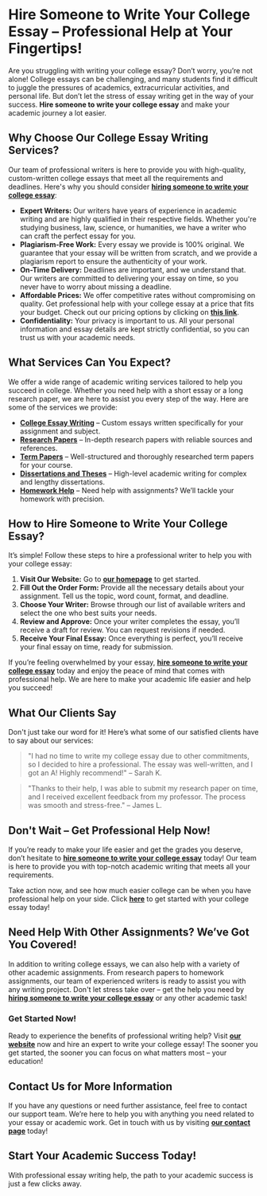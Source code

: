 <h1>Hire Someone to Write Your College Essay – Professional Help at Your Fingertips!</h1>

<p>Are you struggling with writing your college essay? Don’t worry, you’re not alone! College essays can be challenging, and many students find it difficult to juggle the pressures of academics, extracurricular activities, and personal life. But don’t let the stress of essay writing get in the way of your success. <strong>Hire someone to write your college essay</strong> and make your academic journey a lot easier.</p>

<h2>Why Choose Our College Essay Writing Services?</h2>

<p>Our team of professional writers is here to provide you with high-quality, custom-written college essays that meet all the requirements and deadlines. Here's why you should consider <a href="https://tinyurl.com/topessay?keyword=hire+someone+to+write+college+essay"><strong>hiring someone to write your college essay</strong></a>:</p>

<ul>
  <li><strong>Expert Writers:</strong> Our writers have years of experience in academic writing and are highly qualified in their respective fields. Whether you're studying business, law, science, or humanities, we have a writer who can craft the perfect essay for you.</li>
  <li><strong>Plagiarism-Free Work:</strong> Every essay we provide is 100% original. We guarantee that your essay will be written from scratch, and we provide a plagiarism report to ensure the authenticity of your work.</li>
  <li><strong>On-Time Delivery:</strong> Deadlines are important, and we understand that. Our writers are committed to delivering your essay on time, so you never have to worry about missing a deadline.</li>
  <li><strong>Affordable Prices:</strong> We offer competitive rates without compromising on quality. Get professional help with your college essay at a price that fits your budget. Check out our pricing options by clicking on <a href="https://tinyurl.com/topessay?keyword=hire+someone+to+write+college+essay"><strong>this link</strong></a>.</li>
  <li><strong>Confidentiality:</strong> Your privacy is important to us. All your personal information and essay details are kept strictly confidential, so you can trust us with your academic needs.</li>
</ul>

<h2>What Services Can You Expect?</h2>

<p>We offer a wide range of academic writing services tailored to help you succeed in college. Whether you need help with a short essay or a long research paper, we are here to assist you every step of the way. Here are some of the services we provide:</p>

<ul>
  <li><a href="https://tinyurl.com/topessay?keyword=hire+someone+to+write+college+essay"><strong>College Essay Writing</strong></a> – Custom essays written specifically for your assignment and subject.</li>
  <li><a href="https://tinyurl.com/topessay?keyword=hire+someone+to+write+college+essay"><strong>Research Papers</strong></a> – In-depth research papers with reliable sources and references.</li>
  <li><a href="https://tinyurl.com/topessay?keyword=hire+someone+to+write+college+essay"><strong>Term Papers</strong></a> – Well-structured and thoroughly researched term papers for your course.</li>
  <li><a href="https://tinyurl.com/topessay?keyword=hire+someone+to+write+college+essay"><strong>Dissertations and Theses</strong></a> – High-level academic writing for complex and lengthy dissertations.</li>
  <li><a href="https://tinyurl.com/topessay?keyword=hire+someone+to+write+college+essay"><strong>Homework Help</strong></a> – Need help with assignments? We’ll tackle your homework with precision.</li>
</ul>

<h2>How to Hire Someone to Write Your College Essay?</h2>

<p>It’s simple! Follow these steps to hire a professional writer to help you with your college essay:</p>

<ol>
  <li><strong>Visit Our Website:</strong> Go to <a href="https://tinyurl.com/topessay?keyword=hire+someone+to+write+college+essay"><strong>our homepage</strong></a> to get started.</li>
  <li><strong>Fill Out the Order Form:</strong> Provide all the necessary details about your assignment. Tell us the topic, word count, format, and deadline.</li>
  <li><strong>Choose Your Writer:</strong> Browse through our list of available writers and select the one who best suits your needs.</li>
  <li><strong>Review and Approve:</strong> Once your writer completes the essay, you’ll receive a draft for review. You can request revisions if needed.</li>
  <li><strong>Receive Your Final Essay:</strong> Once everything is perfect, you’ll receive your final essay on time, ready for submission.</li>
</ol>

<p>If you’re feeling overwhelmed by your essay, <a href="https://tinyurl.com/topessay?keyword=hire+someone+to+write+college+essay"><strong>hire someone to write your college essay</strong></a> today and enjoy the peace of mind that comes with professional help. We are here to make your academic life easier and help you succeed!</p>

<h2>What Our Clients Say</h2>

<p>Don't just take our word for it! Here’s what some of our satisfied clients have to say about our services:</p>

<blockquote>
  <p>"I had no time to write my college essay due to other commitments, so I decided to hire a professional. The essay was well-written, and I got an A! Highly recommend!" – Sarah K.</p>
</blockquote>

<blockquote>
  <p>"Thanks to their help, I was able to submit my research paper on time, and I received excellent feedback from my professor. The process was smooth and stress-free." – James L.</p>
</blockquote>

<h2>Don't Wait – Get Professional Help Now!</h2>

<p>If you’re ready to make your life easier and get the grades you deserve, don’t hesitate to <a href="https://tinyurl.com/topessay?keyword=hire+someone+to+write+college+essay"><strong>hire someone to write your college essay</strong></a> today! Our team is here to provide you with top-notch academic writing that meets all your requirements.</p>

<p>Take action now, and see how much easier college can be when you have professional help on your side. Click <a href="https://tinyurl.com/topessay?keyword=hire+someone+to+write+college+essay"><strong>here</strong></a> to get started with your college essay today!</p>

<h2>Need Help With Other Assignments? We’ve Got You Covered!</h2>

<p>In addition to writing college essays, we can also help with a variety of other academic assignments. From research papers to homework assignments, our team of experienced writers is ready to assist you with any writing project. Don't let stress take over – get the help you need by <a href="https://tinyurl.com/topessay?keyword=hire+someone+to+write+college+essay"><strong>hiring someone to write your college essay</strong></a> or any other academic task!</p>

<h3>Get Started Now!</h3>

<p>Ready to experience the benefits of professional writing help? Visit <a href="https://tinyurl.com/topessay?keyword=hire+someone+to+write+college+essay"><strong>our website</strong></a> now and hire an expert to write your college essay! The sooner you get started, the sooner you can focus on what matters most – your education!</p>

<h2>Contact Us for More Information</h2>

<p>If you have any questions or need further assistance, feel free to contact our support team. We’re here to help you with anything you need related to your essay or academic work. Get in touch with us by visiting <a href="https://tinyurl.com/topessay?keyword=hire+someone+to+write+college+essay"><strong>our contact page</strong></a> today!</p>

<h2>Start Your Academic Success Today!</h2>

<p>With professional essay writing help, the path to your academic success is just a few clicks away. <a href="https://tinyurl.com/topessay?keyword=hire+someone+to+write+college+essay"><st
Hire a Professional to Write Your College Essay and Boost Your Grades
